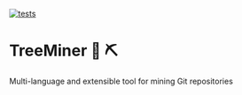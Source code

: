 [![tests](https://github.com/andrehora/treeminer/actions/workflows/tests.yml/badge.svg)](https://github.com/andrehora/treeminer/actions/workflows/tests.yml)

# TreeMiner :deciduous_tree: :pick:

Multi-language and extensible tool for mining Git repositories
